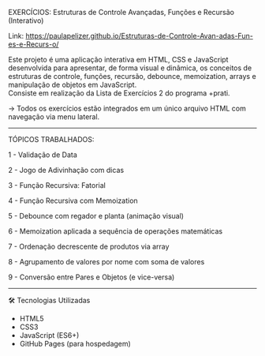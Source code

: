 EXERCÍCIOS: Estruturas de Controle Avançadas, Funções e Recursão (Interativo)

Link: https://paulapelizer.github.io/Estruturas-de-Controle-Avan-adas-Fun-es-e-Recurs-o/

Este projeto é uma aplicação interativa em HTML, CSS e JavaScript desenvolvida para apresentar, de forma visual e dinâmica, os conceitos de estruturas de controle, funções, recursão, debounce, memoization, arrays e manipulação de objetos em JavaScript.  
Consiste em realização da Lista de Exercícios 2 do programa +prati.

-> Todos os exercícios estão integrados em um único arquivo HTML com navegação via menu lateral.

---
TÓPICOS TRABALHADOS:

1 - Validação de Data 

2 - Jogo de Adivinhação com dicas 

3 - Função Recursiva: Fatorial 

4 - Função Recursiva com Memoization 

5 - Debounce com regador e planta (animação visual) 

6 - Memoization aplicada a sequência de operações matemáticas 

7 - Ordenação decrescente de produtos via array 

8 - Agrupamento de valores por nome com soma de valores 

9 - Conversão entre Pares e Objetos (e vice-versa) 

---


🛠 Tecnologias Utilizadas

- HTML5
- CSS3
- JavaScript (ES6+)
- GitHub Pages (para hospedagem)
